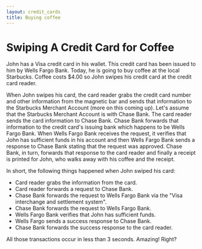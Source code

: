 ```yaml
---
layout: credit_cards
title: Buying coffee
---
```


# Swiping A Credit Card for Coffee

John has a Visa credit card in his wallet. This credit card has been issued to him by Wells Fargo Bank.
Today, he is going to buy coffee at the local Starbucks. Coffee costs $4.00 so John swipes his credit card at the credit card reader.

When John swipes his card, the card reader grabs the credit card number and other information from the magnetic bar and sends that information to the Starbucks Merchant Account (more on this coming up). Let's assume that the Starbucks Merchant Account is with Chase Bank. The card reader sends the card information to Chase Bank. Chase Bank forwards that information to the credit card's issuing bank which happens to be Wells Fargo Bank. When Wells Fargo Bank receives the request, it verifies that John has sufficient funds in his account and then Wells Fargo Bank sends a response to Chase Bank stating that the request was approved. Chase Bank, in turn, forwards that response to the card reader and finally a receipt is printed for John, who walks away with his coffee and the receipt.

In short, the following things happened when John swiped his card:

* Card reader grabs the information from the card.
* Card reader forwards a request to Chase Bank.
* Chase Bank forwards the request to Wells Fargo Bank via the "Visa interchange and settlement system".
* Chase Bank forwards the request to Wells Fargo Bank.
* Wells Fargo Bank verifies that John has sufficient funds.
* Wells Fargo sends a success response to Chase Bank.
* Chase Bank forwards the success response to the card reader.

All those transactions occur in less than 3 seconds. Amazing! Right?
